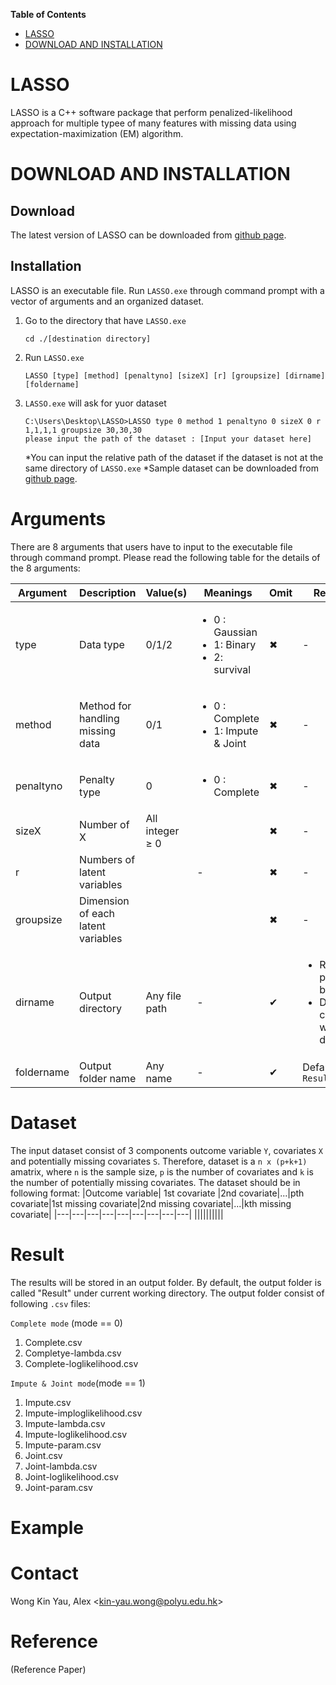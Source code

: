 **Table of Contents**

- [LASSO](#LASSO)
- [DOWNLOAD AND INSTALLATION](#download-and-installation)

# LASSO 
LASSO is a C++ software package that perform penalized-likelihood approach for multiple typee of many features with missing data using expectation-maximization (EM) algorithm.

# DOWNLOAD AND INSTALLATION
## Download
The latest version of LASSO can be downloaded from [github page](https://github.com/alexwky/LASSO).

## Installation
LASSO is an executable file. Run `LASSO.exe` through command prompt with a vector of arguments and an organized dataset.
1. Go to the directory that have `LASSO.exe`
    ```
    cd ./[destination directory]
    ```
2. Run `LASSO.exe` 
    ```
    LASSO [type] [method] [penaltyno] [sizeX] [r] [groupsize] [dirname] [foldername]
    ```
3. `LASSO.exe` will ask for yuor dataset
    ```
    C:\Users\Desktop\LASSO>LASSO type 0 method 1 penaltyno 0 sizeX 0 r 1,1,1,1 groupsize 30,30,30
    please input the path of the dataset : [Input your dataset here]
    ```
    *You can input the relative path of the dataset if the dataset is not at the same directory of `LASSO.exe`
    *Sample dataset can be downloaded from [github page](https://github.com/alexwky/LASSO).

# Arguments #

There are 8 arguments that users have to input to the executable file through command prompt. Please read the following table for the details of the 8 arguments:

| Argument | Description | Value(s) | Meanings | Omit | Remark |
| --------- | --- | ---- | ---- | --- | ---- |
| type  | Data type | 0/1/2  |<ul><li>0 : Gaussian</li><li>1: Binary</li><li>2: survival</li></ul>  | ✖  | -  |
| method | Method for handling missing data | 0/1  |<ul><li>0 : Complete</li><li>1: Impute & Joint</li></ul>  | ✖  | -  |
| penaltyno | Penalty type| 0  | <ul><li>0 : Complete</li></ul>  | ✖  | -  |
| sizeX  | Number of X  | All integer ≥ 0  || ✖  | - |
| r  | Numbers of latent variables |   | -  | ✖  | -  |
| groupsize  |Dimension of each latent variables  | |   | ✖  | -  |
| dirname  | Output directory | Any file path | -  | ✔  | <ul><li>Relative path can be used</li><li>Default : current working directory</li></ul>  |
| foldername  | Output folder name | Any name | -  | ✔  | Default `Result`  |

# Dataset #

The input dataset consist of 3 components outcome variable `Y`, covariates `X` and potentially missing covariates `S`. Therefore, dataset is a `n x (p+k+1)` amatrix, where `n` is the sample size, `p` is the number of covariates and `k` is the number of potentially missing covariates. The dataset should be in following format:
|Outcome variable| 1st covariate |2nd covariate|...|pth covariate|1st missing covariate|2nd missing covariate|...|kth missing covariate|
|---|---|---|---|---|---|---|---|---|
||||||||||

# Result #

The results will be stored in an output folder. By default, the output folder is called "Result" under current working directory. The output folder consist of following `.csv` files:

`Complete mode` (mode == 0)
 1. Complete.csv
 2. Completye-lambda.csv
 3. Complete-loglikelihood.csv
 
`Impute & Joint mode`(mode == 1)
 1. Impute.csv
 2. Impute-imploglikelihood.csv
 3. Impute-lambda.csv
 4. Impute-loglikelihood.csv
 5. Impute-param.csv
 6. Joint.csv
 7. Joint-lambda.csv
 8. Joint-loglikelihood.csv
 9. Joint-param.csv

# Example #


# Contact #

Wong Kin Yau, Alex <<kin-yau.wong@polyu.edu.hk>>

# Reference #

(Reference Paper)


